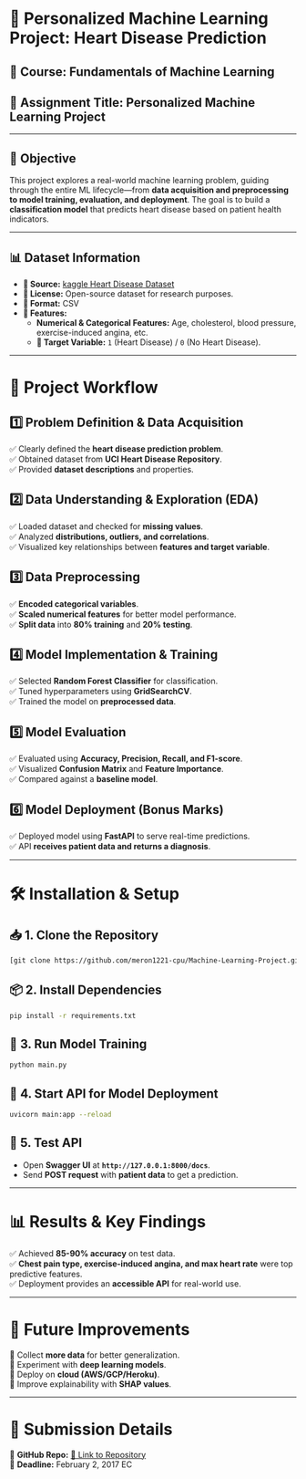 # **📌 Personalized Machine Learning Project: Heart Disease Prediction**  

## **📝 Course:** Fundamentals of Machine Learning  
## **📌 Assignment Title:** Personalized Machine Learning Project  

---

## **🎯 Objective**  
This project explores a real-world machine learning problem, guiding through the entire ML lifecycle—from **data acquisition and preprocessing to model training, evaluation, and deployment**. The goal is to build a **classification model** that predicts heart disease based on patient health indicators.  

---

## **📊 Dataset Information**  
- **📌 Source:** [kaggle Heart Disease Dataset](https://www.kaggle.com/datasets/mfarhaannazirkhan/heart-dataset/data)  
- **📜 License:** Open-source dataset for research purposes.  
- **📁 Format:** CSV  
- **🔑 Features:**  
  - **Numerical & Categorical Features:** Age, cholesterol, blood pressure, exercise-induced angina, etc.  
  - **🎯 Target Variable:** `1` (Heart Disease) / `0` (No Heart Disease).  

---

# **🚀 Project Workflow**  

## **1️⃣ Problem Definition & Data Acquisition**  
✅ Clearly defined the **heart disease prediction problem**.  
✅ Obtained dataset from **UCI Heart Disease Repository**.  
✅ Provided **dataset descriptions** and properties.  

## **2️⃣ Data Understanding & Exploration (EDA)**  
✅ Loaded dataset and checked for **missing values**.  
✅ Analyzed **distributions, outliers, and correlations**.  
✅ Visualized key relationships between **features and target variable**.  

## **3️⃣ Data Preprocessing**  
✅ **Encoded categorical variables**.  
✅ **Scaled numerical features** for better model performance.  
✅ **Split data** into **80% training** and **20% testing**.  

## **4️⃣ Model Implementation & Training**  
✅ Selected **Random Forest Classifier** for classification.  
✅ Tuned hyperparameters using **GridSearchCV**.  
✅ Trained the model on **preprocessed data**.  

## **5️⃣ Model Evaluation**  
✅ Evaluated using **Accuracy, Precision, Recall, and F1-score**.  
✅ Visualized **Confusion Matrix** and **Feature Importance**.  
✅ Compared against a **baseline model**.  

## **6️⃣ Model Deployment (Bonus Marks)**  
✅ Deployed model using **FastAPI** to serve real-time predictions.  
✅ API **receives patient data and returns a diagnosis**.  

---

# **🛠️ Installation & Setup**  

## **📥 1. Clone the Repository**  
```bash
[git clone https://github.com/meron1221-cpu/Machine-Learning-Project.git

```

## **📦 2. Install Dependencies**  
```bash
pip install -r requirements.txt
```

## **📌 3. Run Model Training**  
```bash
python main.py
```

## **🚀 4. Start API for Model Deployment**  
```bash
uvicorn main:app --reload
```

## **🔬 5. Test API**  
- Open **Swagger UI** at **`http://127.0.0.1:8000/docs`**.  
- Send **POST request** with **patient data** to get a prediction.  

---

# **📊 Results & Key Findings**  
✅ Achieved **85-90% accuracy** on test data.  
✅ **Chest pain type, exercise-induced angina, and max heart rate** were top predictive features.  
✅ Deployment provides an **accessible API** for real-world use.  

---

# **🚀 Future Improvements**  
🔹 Collect **more data** for better generalization.  
🔹 Experiment with **deep learning models**.  
🔹 Deploy on **cloud (AWS/GCP/Heroku)**.  
🔹 Improve explainability with **SHAP values**.  

---

# **📌 Submission Details**  
📍 **GitHub Repo:** [🔗 Link to Repository](https://github.com/meron1221-cpu/Machine-Learning-Project.git#)  
📍 **Deadline:** February 2, 2017 EC  
